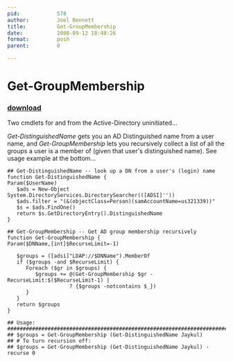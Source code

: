 ```yaml
---
pid:            578
author:         Joel Bennett
title:          Get-GroupMembership
date:           2008-09-12 18:48:26
format:         posh
parent:         0

---
```


# Get-GroupMembership

### [download](Scripts\578.ps1)

Two cmdlets for and from the Active-Directory uninitiated...

*Get-DistinguishedName* gets you an AD Distinguished name from a user name, and *Get-GroupMembership* lets you recursively collect a list of all the groups a user is a member of (given that user's distinguished name). See usage example at the bottom...

```posh
## Get-DistinguishedName -- look up a DN from a user's (login) name 
function Get-DistinguishedName { 
Param($UserName)
   $ads = New-Object System.DirectoryServices.DirectorySearcher(([ADSI]''))
   $ads.filter = "(&(objectClass=Person)(samAccountName=us321339))"
   $s = $ads.FindOne()
   return $s.GetDirectoryEntry().DistinguishedName
}

## Get-GroupMembership -- Get AD group membership recursively
function Get-GroupMembership {
Param($DNName,[int]$RecurseLimit=-1)

   $groups = ([adsi]"LDAP://$DNName").MemberOf
   if ($groups -and $RecurseLimit) {
      Foreach ($gr in $groups) {
         $groups += @(Get-GroupMembership $gr -RecurseLimit:$($RecurseLimit-1) |
                    ? {$groups -notcontains $_})
      }
   }
   return $groups
}

## Usage:
#################################################################################
## $groups = Get-GroupMembership (Get-DistinguishedName Jaykul)
## # To turn recursion off:
## $groups = Get-GroupMembership (Get-DistinguishedName Jaykul) -recurse 0 
```
